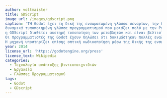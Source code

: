 ```yaml
---
author: voltmaister
title: GDScript
image_url: /images/gdscript.png
caption: 'ΤΗ Godot έχει τη δική της ενσωματωμένη γλώσσα σεναρίων, την GDScript, μια υψηλού επιπέδου, 
δυναμικά τυποποιημένη γλώσσα προγραμματισμού που μοιάζει πολύ με την Python. Σε αντίθεση με την Python, 
η GDScript διαθέτει αυστηρή τυποποίηση των μεταβλητών και είναι βελτιστοποιημένη για την αρχιτεκτονική της Godot που βασίζεται σε σκηνές. 
Οι προγραμματιστές της Godot έχουν δηλώσει ότι δοκιμάστηκαν πολλές εναλλακτικές γλώσσες σεναρίων τρίτων, όπως η Lua, η Python και η Squirrel, πριν αποφασιστεί ότι η χρήση μιας προσαρμοσμένης γλώσσας επέτρεπε ανώτερη βελτιστοποίηση και ενσωμάτωση επεξεργαστή. 
Η μηχανή υποστηρίζει επίσης οπτική κωδικοποίηση μέσω της δικής της ενσωματωμένης γλώσσας οπτικού προγραμματισμού VisualScript.'
year: 2014
license_url: 'https://godotengine.org/press'
license_text: Wikipedia
categories:
  - Τεχνολογία ανάπτυξης βιντεοπαιχνιδιών 
  - Εργαλεία
  - Γλώσσες Προγραμματισμού
tags:
  - Godot
  - GDscript
---
```

